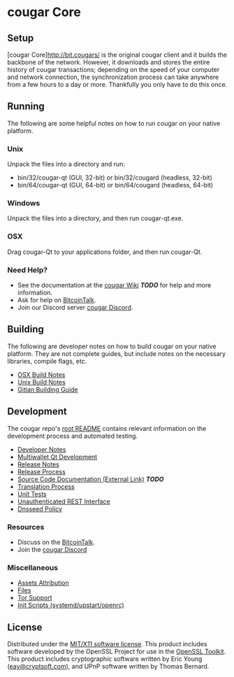 cougar Core
=========

Setup
-----

[cougar Core]http://bit.cougars/ is the original cougar client and it builds the backbone of the network. However, it downloads and stores the entire history of cougar transactions; depending on the speed of your computer and network connection, the synchronization process can take anywhere from a few hours to a day or more. Thankfully you only have to do this once.

Running
-------
The following are some helpful notes on how to run cougar on your native platform.

### Unix

Unpack the files into a directory and run:

- bin/32/cougar-qt (GUI, 32-bit) or bin/32/cougard (headless, 32-bit)
- bin/64/cougar-qt (GUI, 64-bit) or bin/64/cougard (headless, 64-bit)

### Windows

Unpack the files into a directory, and then run cougar-qt.exe.

### OSX

Drag cougar-Qt to your applications folder, and then run cougar-Qt.

### Need Help?

* See the documentation at the [cougar Wiki](https://en.bitcoin.it/wiki/Main_Page) ***TODO***
for help and more information.
* Ask for help on [BitcoinTalk](https://bitcointalk.org/index.php?topic=2976421).
* Join our Discord server [cougar Discord](https://discord.gg/DHYsG6j).

Building
--------

The following are developer notes on how to build cougar on your native platform. They are not complete guides, but include notes on the necessary libraries, compile flags, etc.

- [OSX Build Notes](build-osx.md)
- [Unix Build Notes](build-unix.md)
- [Gitian Building Guide](gitian-building.md)

Development
-----------

The cougar repo's [root README](https://github.com/cougarcoin/cougar-core/blob/master/README.md) contains relevant information on the development process and automated testing.

- [Developer Notes](developer-notes.md)
- [Multiwallet Qt Development](multiwallet-qt.md)
- [Release Notes](release-notes.md)
- [Release Process](release-process.md)
- [Source Code Documentation (External Link)](https://dev.visucore.com/bitcoin/doxygen/) ***TODO***
- [Translation Process](translation_process.md)
- [Unit Tests](unit-tests.md)
- [Unauthenticated REST Interface](REST-interface.md)
- [Dnsseed Policy](dnsseed-policy.md)

### Resources

* Discuss on the [BitcoinTalk](https://bitcointalk.org/index.php?topic=2976421).
* Join the [cougar Discord](https://discord.gg/DHYsG6j) 

### Miscellaneous

- [Assets Attribution](assets-attribution.md)
- [Files](files.md)
- [Tor Support](tor.md)
- [Init Scripts (systemd/upstart/openrc)](init.md)

License
-------

Distributed under the [MIT/X11 software license](http://www.opensource.org/licenses/mit-license.php).
This product includes software developed by the OpenSSL Project for use in the [OpenSSL Toolkit](https://www.openssl.org/). This product includes
cryptographic software written by Eric Young ([eay@cryptsoft.com](mailto:eay@cryptsoft.com)), and UPnP software written by Thomas Bernard.
